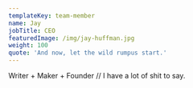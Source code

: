 ```yaml
---
templateKey: team-member
name: Jay
jobTitle: CEO
featuredImage: /img/jay-huffman.jpg
weight: 100
quote: 'And now, let the wild rumpus start.'
---
```

Writer + Maker + Founder // I have a lot of shit to say.
